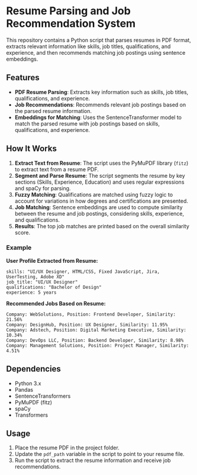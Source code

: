 
# Resume Parsing and Job Recommendation System

This repository contains a Python script that parses resumes in PDF format, extracts relevant information like skills, job titles, qualifications, and experience, and then recommends matching job postings using sentence embeddings.

## Features

- **PDF Resume Parsing**: Extracts key information such as skills, job titles, qualifications, and experience.
- **Job Recommendations**: Recommends relevant job postings based on the parsed resume information.
- **Embeddings for Matching**: Uses the SentenceTransformer model to match the parsed resume with job postings based on skills, qualifications, and experience.

## How It Works

1. **Extract Text from Resume**: The script uses the PyMuPDF library (`fitz`) to extract text from a resume PDF.
2. **Segment and Parse Resume**: The script segments the resume by key sections (Skills, Experience, Education) and uses regular expressions and spaCy for parsing.
3. **Fuzzy Matching**: Qualifications are matched using fuzzy logic to account for variations in how degrees and certifications are presented.
4. **Job Matching**: Sentence embeddings are used to compute similarity between the resume and job postings, considering skills, experience, and qualifications.
5. **Results**: The top job matches are printed based on the overall similarity score.

### Example

**User Profile Extracted from Resume:**
```text
skills: "UI/UX Designer, HTML/CSS, Fixed JavaScript, Jira, UserTesting, Adobe XD"
job_title: "UI/UX Designer"
qualifications: "Bachelor of Design"
experience: 5 years
```

**Recommended Jobs Based on Resume:**
```text
Company: WebSolutions, Position: Frontend Developer, Similarity: 21.56%
Company: DesignHub, Position: UX Designer, Similarity: 11.95%
Company: Adstech, Position: Digital Marketing Executive, Similarity: 10.34%
Company: DevOps LLC, Position: Backend Developer, Similarity: 8.98%
Company: Management Solutions, Position: Project Manager, Similarity: 4.51%
```
## Dependencies

- Python 3.x
- Pandas
- SentenceTransformers
- PyMuPDF (fitz)
- spaCy
- Transformers

## Usage

1. Place the resume PDF in the project folder.
2. Update the `pdf_path` variable in the script to point to your resume file.
3. Run the script to extract the resume information and receive job recommendations.
